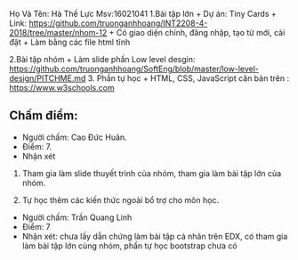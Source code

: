 Họ Và Tên: Hà Thế Lực
 Msv:16021041
1.Bài tập lớn
	+ Dự án: Tiny Cards
	+ Link: https://github.com/truonganhhoang/INT2208-4-2018/tree/master/nhom-12
	+ Có giao diện chính, đăng nhập, tạo từ mới, cài đặt
	+ Làm bằng các file html tĩnh

2.Bài tập nhóm
	+ Làm slide phần Low level desgin: https://github.com/truonganhhoang/SoftEng/blob/master/low-level-design/PITCHME.md
3. Phần tự học
	+ HTML, CSS, JavaScript căn bản trên : https://www.w3schools.com
	
## Chấm điểm:
- Người chấm: Cao Đức Huân.
- Điểm: 7.
- Nhận xét

 1) Tham gia làm slide thuyết trình của nhóm, tham gia làm bài tập lớn của nhóm.
 
 2) Tự học thêm các kiến thức ngoài bổ trợ cho môn học.
 
 - Người chấm: Trần Quang Linh
 - Điểm: 7
 - Nhận xét: chưa lấy dẫn chứng làm bài tập cá nhân trên EDX, có tham gia làm bài tập lớn cùng nhóm, phần tự học bootstrap chưa có
